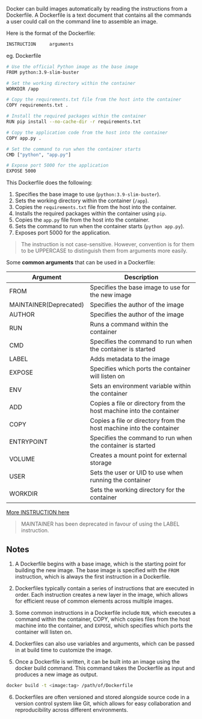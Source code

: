 Docker can build images automatically by reading the instructions from a Dockerfile. A Dockerfile is a text document that contains all the commands a user could call on the command line to assemble an image. 

Here is the format of the Dockerfile:

```bash
INSTRUCTION     arguments
```

eg. Dockerfile

```bash
# Use the official Python image as the base image
FROM python:3.9-slim-buster

# Set the working directory within the container
WORKDIR /app

# Copy the requirements.txt file from the host into the container
COPY requirements.txt .

# Install the required packages within the container
RUN pip install --no-cache-dir -r requirements.txt

# Copy the application code from the host into the container
COPY app.py .

# Set the command to run when the container starts
CMD ["python", "app.py"]

# Expose port 5000 for the application
EXPOSE 5000
```

This Dockerfile does the following:

1. Specifies the base image to use (`python:3.9-slim-buster`).
2. Sets the working directory within the container (`/app`).
3. Copies the `requirements.txt` file from the host into the container.
4. Installs the required packages within the container using `pip`.
5. Copies the `app.py` file from the host into the container.
6. Sets the command to run when the container starts (`python app.py`).
7. Exposes port 5000 for the application.


> The instruction is not case-sensitive. However, convention is for them to be UPPERCASE to distinguish them from arguments more easily.

Some **common arguments** that can be used in a Dockerfile:

| Argument | Description |
| ----------- | ---------- |
| FROM | Specifies the base image to use for the new image |
| MAINTAINER(Deprecated) | Specifies the author of the image |
| AUTHOR | Specifies the author of the image |
| RUN | Runs a command within the container |
| CMD | Specifies the command to run when the container is started |
| LABEL | Adds metadata to the image |
| EXPOSE | Specifies which ports the container will listen on |
| ENV | Sets an environment variable within the container |
| ADD | Copies a file or directory from the host machine into the container |
| COPY | Copies a file or directory from the host machine into the container |
| ENTRYPOINT | Specifies the command to run when the container is started |
| VOLUME | Creates a mount point for external storage |
| USER | Sets the user or UID to use when running the container |
| WORKDIR | Sets the working directory for the container |

[More INSTRUCTION here](https://docs.docker.com/engine/reference/builder/)

> MAINTAINER has been deprecated in favour of using the LABEL instruction.

## Notes

1. A Dockerfile begins with a base image, which is the starting point for building the new image. The base image is specified with the `FROM` instruction, which is always the first instruction in a Dockerfile.

2. Dockerfiles typically contain a series of instructions that are executed in order. Each instruction creates a new layer in the image, which allows for efficient reuse of common elements across multiple images.

3. Some common instructions in a Dockerfile include `RUN`, which executes a command within the container, COPY, which copies files from the host machine into the container, and `EXPOSE`, which specifies which ports the container will listen on.

4. Dockerfiles can also use variables and arguments, which can be passed in at build time to customize the image.

5. Once a Dockerfile is written, it can be built into an image using the docker build command. This command takes the Dockerfile as input and produces a new image as output.

```bash
docker build -t <image:tag> /path/of/Dockerfile
```

6. Dockerfiles are often versioned and stored alongside source code in a version control system like Git, which allows for easy collaboration and reproducibility across different environments.